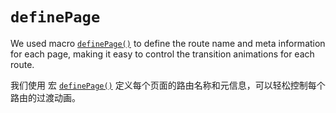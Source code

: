 # `definePage`

We used macro [`definePage()`](https://github.com/posva/unplugin-vue-router?tab=readme-ov-file#extending-existing-routes) to define the route name and meta information for each page, making it easy to control the transition animations for each route.

我们使用 宏 [`definePage()`](https://github.com/posva/unplugin-vue-router?tab=readme-ov-file#extending-existing-routes) 定义每个页面的路由名称和元信息，可以轻松控制每个路由的过渡动画。
